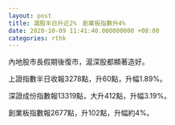```yaml
---
layout: post
title: 滬股半日升近2%　創業板指數升4%
date: 2020-10-09 11:41:40.000000000 +08:00
categories: rthk
---
```


內地股市長假期後復市，滬深股都顯著造好。

上證指數半日收報3278點，升60點，升幅1.89%。

深證成份指數報13319點，大升412點，升幅3.19%。

創業板指數報2677點，升102點，升幅約4%。
